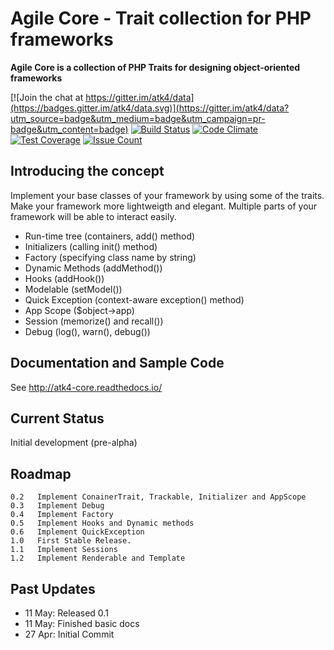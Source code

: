 # Agile Core - Trait collection for PHP frameworks

**Agile Core is a collection of PHP Traits for designing object-oriented frameworks**

[![Join the chat at https://gitter.im/atk4/data](https://badges.gitter.im/atk4/data.svg)](https://gitter.im/atk4/data?utm_source=badge&utm_medium=badge&utm_campaign=pr-badge&utm_content=badge)
[![Build Status](https://travis-ci.org/atk4/core.png?branch=develop)](https://travis-ci.org/atk4/core)
[![Code Climate](https://codeclimate.com/github/atk4/core/badges/gpa.svg)](https://codeclimate.com/github/atk4/core)
[![Test Coverage](https://codeclimate.com/github/atk4/core/badges/coverage.svg)](https://codeclimate.com/github/atk4/core/coverage)
[![Issue Count](https://codeclimate.com/github/atk4/core/badges/issue_count.svg)](https://codeclimate.com/github/atk4/core)


## Introducing the concept

Implement your base classes of your framework by using some of the traits. Make your framework more lightweigth and elegant. Multiple parts of your framework will be able to interact easily.

 - Run-time tree (containers, add() method)
 - Initializers (calling init() method)
 - Factory (specifying class name by string)
 - Dynamic Methods (addMethod())
 - Hooks (addHook())
 - Modelable (setModel())
 - Quick Exception (context-aware exception() method)
 - App Scope ($object->app)
 - Session (memorize() and recall())
 - Debug (log(), warn(), debug())
 
## Documentation and Sample Code

See http://atk4-core.readthedocs.io/

## Current Status

Initial development (pre-alpha)

## Roadmap

```
0.2   Implement ConainerTrait, Trackable, Initializer and AppScope
0.3   Implement Debug
0.4   Implement Factory
0.5   Implement Hooks and Dynamic methods
0.6   Implement QuickException
1.0   First Stable Release.
1.1   Implement Sessions
1.2   Implement Renderable and Template
```

## Past Updates

* 11 May: Released 0.1
* 11 May: Finished basic docs
* 27 Apr: Initial Commit

